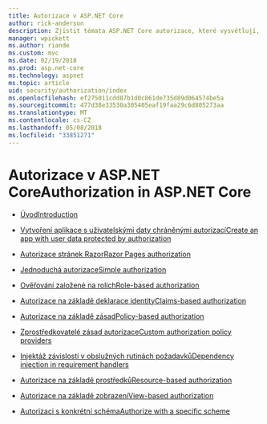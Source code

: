 ```yaml
---
title: Autorizace v ASP.NET Core
author: rick-anderson
description: Zjistit témata ASP.NET Core autorizace, které vysvětlují, jak poskytnout práva a oprávnění pro uživatele aplikace.
manager: wpickett
ms.author: riande
ms.custom: mvc
ms.date: 02/19/2018
ms.prod: asp.net-core
ms.technology: aspnet
ms.topic: article
uid: security/authorization/index
ms.openlocfilehash: ef275011cdd87b1d0c861de735d89d064574be5a
ms.sourcegitcommit: 477d38e33530a305405eaf19faa29c6d805273aa
ms.translationtype: MT
ms.contentlocale: cs-CZ
ms.lasthandoff: 05/08/2018
ms.locfileid: "33851271"
---
```

# <a name="authorization-in-aspnet-core"></a><span data-ttu-id="b3364-103">Autorizace v ASP.NET Core</span><span class="sxs-lookup"><span data-stu-id="b3364-103">Authorization in ASP.NET Core</span></span>

* [<span data-ttu-id="b3364-104">Úvod</span><span class="sxs-lookup"><span data-stu-id="b3364-104">Introduction</span></span>](xref:security/authorization/introduction)

* [<span data-ttu-id="b3364-105">Vytvoření aplikace s uživatelskými daty chráněnými autorizací</span><span class="sxs-lookup"><span data-stu-id="b3364-105">Create an app with user data protected by authorization</span></span>](xref:security/authorization/secure-data)

* [<span data-ttu-id="b3364-106">Autorizace stránek Razor</span><span class="sxs-lookup"><span data-stu-id="b3364-106">Razor Pages authorization</span></span>](xref:security/authorization/razor-pages-authorization)

* [<span data-ttu-id="b3364-107">Jednoduchá autorizace</span><span class="sxs-lookup"><span data-stu-id="b3364-107">Simple authorization</span></span>](xref:security/authorization/simple)

* [<span data-ttu-id="b3364-108">Ověřování založené na rolích</span><span class="sxs-lookup"><span data-stu-id="b3364-108">Role-based authorization</span></span>](xref:security/authorization/roles)

* [<span data-ttu-id="b3364-109">Autorizace na základě deklarace identity</span><span class="sxs-lookup"><span data-stu-id="b3364-109">Claims-based authorization</span></span>](xref:security/authorization/claims)

* [<span data-ttu-id="b3364-110">Autorizace na základě zásad</span><span class="sxs-lookup"><span data-stu-id="b3364-110">Policy-based authorization</span></span>](xref:security/authorization/policies)

* [<span data-ttu-id="b3364-111">Zprostředkovatelé zásad autorizace</span><span class="sxs-lookup"><span data-stu-id="b3364-111">Custom authorization policy providers</span></span>](xref:security/authorization/iauthorizationpolicyprovider)

* [<span data-ttu-id="b3364-112">Injektáž závislostí v obslužných rutinách požadavků</span><span class="sxs-lookup"><span data-stu-id="b3364-112">Dependency injection in requirement handlers</span></span>](xref:security/authorization/dependencyinjection)

* [<span data-ttu-id="b3364-113">Autorizace na základě prostředků</span><span class="sxs-lookup"><span data-stu-id="b3364-113">Resource-based authorization</span></span>](xref:security/authorization/resourcebased)

* [<span data-ttu-id="b3364-114">Autorizace na základě zobrazení</span><span class="sxs-lookup"><span data-stu-id="b3364-114">View-based authorization</span></span>](xref:security/authorization/views)

* [<span data-ttu-id="b3364-115">Autorizaci s konkrétní schéma</span><span class="sxs-lookup"><span data-stu-id="b3364-115">Authorize with a specific scheme</span></span>](xref:security/authorization/limitingidentitybyscheme)
